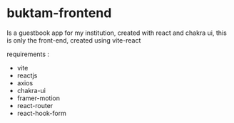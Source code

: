# buktam-frontend
Is a guestbook app for my institution, created with react and chakra ui, this is only the front-end, created using vite-react

requirements :
- vite
- reactjs
- axios
- chakra-ui
- framer-motion
- react-router
- react-hook-form
